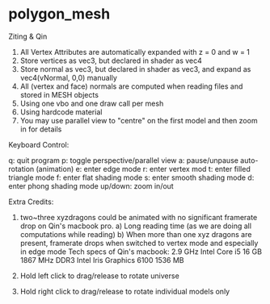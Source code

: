 # polygon_mesh

Ziting & Qin

1. All Vertex Attributes are automatically expanded with z = 0 and w = 1
2. Store vertices as vec3, but declared in shader as vec4
3. Store normal as vec3, but declared in shader as vec3, and expand as vec4(vNormal, 0,0) manually
4. All (vertex and face) normals are computed when reading files and stored in MESH objects
5. Using one vbo and one draw call per mesh
6. Using hardcode material
7. You may use parallel view to "centre" on the first model and then zoom in for details

Keyboard Control:

q: quit program
p: toggle perspective/parallel view
a: pause/unpause auto-rotation (animation)
e: enter edge mode
r: enter vertex mod
t: enter filled triangle mode
f: enter flat shading mode
s: enter smooth shading mode
d: enter phong shading mode
up/down: zoom in/out

Extra Credits:

1. two~three xyzdragons could be animated with no significant framerate drop on Qin's macbook pro.
	a) Long reading time (as we are doing all computations while reading)
	b) When more than one xyz dragons are present, framerate drops when switched to vertex mode and especially in edge mode
Tech specs of Qin's macbook:
	2.9 GHz Intel Core i5
	16 GB 1867 MHz DDR3
	Intel Iris Graphics 6100 1536 MB

2. Hold left click to drag/release to rotate universe

3. Hold right click to drag/release to rotate individual models only